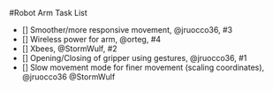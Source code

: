 #Robot Arm Task List
- [] Smoother/more responsive movement, @jruocco36, #3
- [] Wireless power for arm, @orteg, #4
- [] Xbees, @StormWulf, #2
- [] Opening/Closing of gripper using gestures, @jruocco36, #1
- [] Slow movement mode for finer movement (scaling coordinates), @jruocco36 @StormWulf